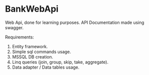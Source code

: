 BankWebApi
==========
Web Api, done for learning purposes. API Documentation made using swagger. 

Requirements:
1. Entity framework.
2. Simple sql commands usage.
3. MSSQL DB creation.
4. Linq queries (join, group, skip, take, aggregate).
5. Data adapter / Data tables usage.
